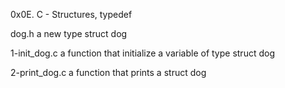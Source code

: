 0x0E. C - Structures, typedef

dog.h	a new type struct dog

1-init_dog.c	a function that initialize a variable of type struct dog

2-print_dog.c	a function that prints a struct dog
